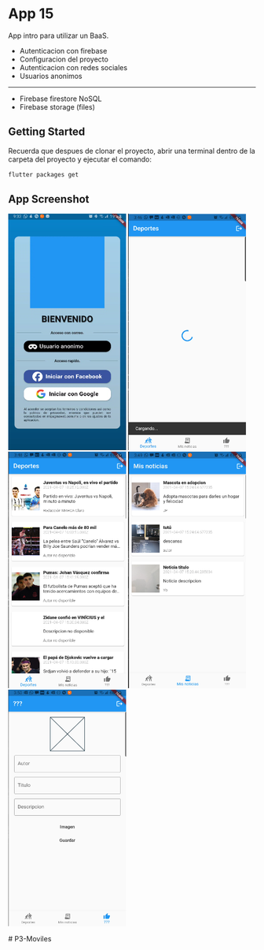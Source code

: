 # App 15

App intro para utilizar un BaaS.
- Autenticacion con firebase
- Configuracion del proyecto
- Autenticacion con redes sociales
- Usuarios anonimos
--------------------------
- Firebase firestore NoSQL
- Firebase storage (files)

## Getting Started

Recuerda que despues de clonar el proyecto, abrir una terminal dentro de la carpeta del proyecto y ejecutar el comando:

```sh
flutter packages get
``` 

## App Screenshot


<img src="screenshot/Capture0.PNG" width="240" height="480" />
<img src="screenshot/Capture1.PNG" width="240" height="480" />
<img src="screenshot/Capture2.PNG" width="240" height="480" />
<img src="screenshot/Capture3.PNG" width="240" height="480" />
<img src="screenshot/Capture4.PNG" width="240" height="480" />

#   P 3 - M o v i l e s 
 
 